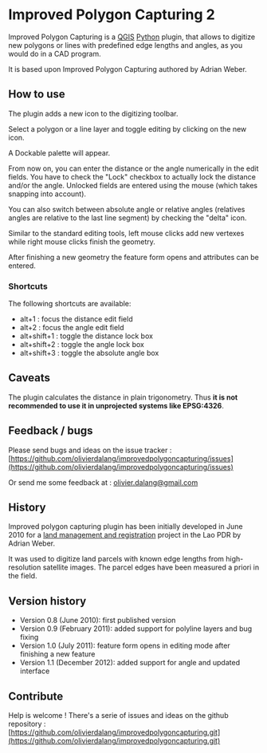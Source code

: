 # Improved Polygon Capturing 2 #

Improved Polygon Capturing is a [QGIS](http://www.qgis.org) [Python](http://www.python.org) plugin, that allows to digitize new polygons or lines with predefined edge lengths and angles, as you would do in a CAD program.

It is based upon Improved Polygon Capturing authored by Adrian Weber.


## How to use ##

The plugin adds a new icon to the digitizing toolbar.

Select a polygon or a line layer and toggle editing by clicking on the new icon.

A Dockable palette will appear.

From now on, you can enter the distance or the angle numerically in the edit fields. You have to check the "Lock" checkbox to actually lock the distance and/or the angle. Unlocked fields are entered using the mouse (which takes snapping into account).

You can also switch between absolute angle or relative angles (relatives angles are relative to the last line segment) by checking the "delta" icon.

Similar to the standard editing tools, left mouse clicks add new vertexes while right mouse clicks finish the geometry.

After finishing a new geometry the feature form opens and attributes can be entered.

### Shortcuts ###

The following shortcuts are available:

- alt+1 : focus the distance edit field
- alt+2 : focus the angle edit field
- alt+shift+1 : toggle the distance lock box
- alt+shift+2 : toggle the angle lock box
- alt+shift+3 : toggle the absolute angle box


## Caveats ##

The plugin calculates the distance in plain trigonometry. Thus **it is not recommended to use it in unprojected systems like EPSG:4326**.


## Feedback / bugs ##

Please send bugs and ideas on the issue tracker : [https://github.com/olivierdalang/improvedpolygoncapturing/issues](https://github.com/olivierdalang/improvedpolygoncapturing/issues)

Or send me some feedback at : olivier.dalang@gmail.com


## History ##

Improved polygon capturing plugin has been initially developed in June 2010 for a [land management and registration](http://www.gtz.de/en/weltweit/asien-pazifik/30296.htm) project in the Lao PDR by Adrian Weber.

It was used to digitize land parcels with known edge lengths from high-resolution satellite images. The parcel edges have been measured a priori in the field.


## Version history ##

- Version 0.8 (June 2010): first published version
- Version 0.9 (February 2011): added support for polyline layers and bug fixing
- Version 1.0 (July 2011): feature form opens in editing mode after finishing a new feature
- Version 1.1 (December 2012): added support for angle and updated interface

## Contribute ##

Help is welcome ! There's a serie of issues and ideas on the github repository : [https://github.com/olivierdalang/improvedpolygoncapturing.git](https://github.com/olivierdalang/improvedpolygoncapturing.git)

